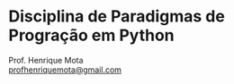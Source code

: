 # Disciplina de Paradigmas de Progração em Python

Prof. Henrique Mota  
profhenriquemota@gmail.com
